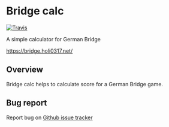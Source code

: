 # Bridge calc

[![Travis](https://img.shields.io/travis/Holi0317/bridge-calc.svg?style=flat-square)](https://travis-ci.org/Holi0317/bridge-calc/builds)

A simple calculator for German Bridge

https://bridge.holi0317.net/

## Overview
Bridge calc helps to calculate score for a German Bridge game.

## Bug report
Report bug on [Github issue tracker](https://github.com/Holi0317/bridge-calc/issues)
